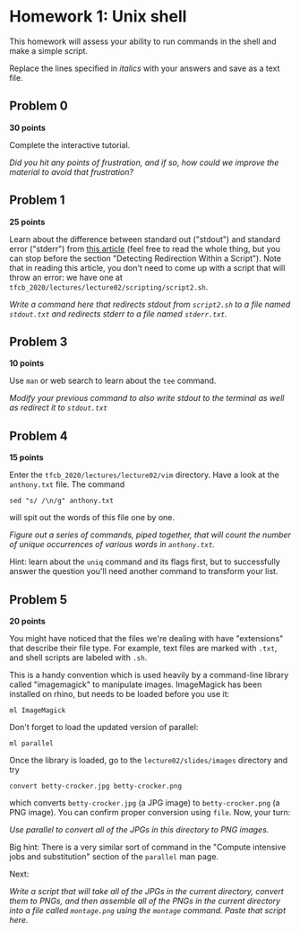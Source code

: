 # Homework 1: Unix shell

This homework will assess your ability to run commands in the shell and make a simple script.

Replace the lines specified in _italics_ with your answers and save as a text file.

<!--
The assignment is worth 100 points, is due on Thursday, November 7 at noon, and includes material from lectures 9 and 12. This assignment will be available in GitHub Classroom on Tuesday, November 5.
-->

## Problem 0

**30 points**

Complete the interactive tutorial.

_Did you hit any points of frustration, and if so, how could we improve the material to avoid that frustration?_


## Problem 1

**25 points**

Learn about the difference between standard out ("stdout") and standard error ("stderr") from [this article](https://www.howtogeek.com/435903/what-are-stdin-stdout-and-stderr-on-linux/) (feel free to read the whole thing, but you can stop before the section "Detecting Redirection Within a Script").
Note that in reading this article, you don't need to come up with a script that will throw an error: we have one at `tfcb_2020/lectures/lecture02/scripting/script2.sh`.

_Write a command here that redirects stdout from `script2.sh` to a file named `stdout.txt` and redirects stderr to a file named `stderr.txt`._


## Problem 3

**10 points**

Use `man` or web search to learn about the `tee` command.

_Modify your previous command to also write stdout to the terminal as well as redirect it to `stdout.txt`_


## Problem 4

**15 points**

Enter the `tfcb_2020/lectures/lecture02/vim` directory.
Have a look at the `anthony.txt` file.
The command

    sed "s/ /\n/g" anthony.txt

will spit out the words of this file one by one.

_Figure out a series of commands, piped together, that will count the number of unique occurrences of various words in `anthony.txt`._

Hint: learn about the `uniq` command and its flags first, but to successfully answer the question you'll need another command to transform your list.


## Problem 5

**20 points**

You might have noticed that the files we're dealing with have "extensions" that describe their file type.
For example, text files are marked with `.txt`, and shell scripts are labeled with `.sh`.

This is a handy convention which is used heavily by a command-line library called "imagemagick" to manipulate images.
ImageMagick has been installed on rhino, but needs to be loaded before you use it:

    ml ImageMagick

Don't forget to load the updated version of parallel:

    ml parallel

Once the library is loaded, go to the `lecture02/slides/images` directory and try

    convert betty-crocker.jpg betty-crocker.png

which converts `betty-crocker.jpg` (a JPG image) to `betty-crocker.png` (a PNG image).
You can confirm proper conversion using `file`.
Now, your turn:

_Use parallel to convert all of the JPGs in this directory to PNG images._

Big hint: There is a very similar sort of command in the "Compute intensive jobs and substitution" section of the `parallel` man page.

Next:

_Write a script that will take all of the JPGs in the current directory, convert them to PNGs, and then assemble all of the PNGs in the current directory into a file called `montage.png` using the `montage` command. Paste that script here._
